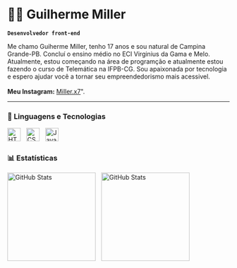# 👨‍💻 Guilherme Miller

**`Desenvolvedor front-end`**

Me chamo Guiherme Miller, tenho 17 anos e sou natural de Campina Grande-PB. Concluí o ensino médio no ECI Virginius da Gama e Melo. Atualmente, estou começando na área de programção e atualmente estou fazendo o curso de Telemática na IFPB-CG. Sou apaixonada por tecnologia e espero ajudar você a tornar seu empreendedorismo mais acessivel. <br> <br> **Meu Instagram:** [Miller.x7](https://www.instagram.com/dev_em_dev/)".

---

### 🤖 Linguagens e Tecnologias

<img 
    align="left" 
    alt="HTML"
    title="HTML" 
    width="30px" 
    style="padding-right: 10px;" 
    src="https://cdn.jsdelivr.net/gh/devicons/devicon@latest/icons/html5/html5-original.svg" 
/>
<img 
    align="left" 
    alt="CSS" 
    title="CSS"
    width="30px" 
    style="padding-right: 10px;" 
    src="https://cdn.jsdelivr.net/gh/devicons/devicon@latest/icons/css3/css3-original.svg" 
/>
<img 
    align="left" 
    alt="JavaScript" 
    title="JavaScript"
    width="30px" 
    style="padding-right: 10px;" 
    src="https://cdn.jsdelivr.net/gh/devicons/devicon@latest/icons/javascript/javascript-original.svg" 
/>

<br/>
<br/>

### 📊 Estatísticas

<p>
  <img 
    align="left" 
    alt="GitHub Stats" 
    height="200" 
    style="padding-right: 10px;" 
    src="https://github-readme-stats.vercel.app/api?username=millerx7&show_icons=true&theme=tokyonight&include_all_commits=true&locale=pt-br" 
  />

<img 
      align="left" 
      alt="GitHub Stats" 
      height="200" 
      src="https://github-readme-stats.vercel.app/api/top-langs/?username=millerx7&theme=tokyonight&layout=compact&custom_title=Tecnologias&langs_count=9" 
  />

</p>
